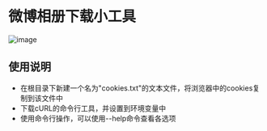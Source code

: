 # 微博相册下载小工具

![image](https://wx2.sinaimg.cn/mw690/878a37e0gy1fz3yijnh9ej21hi1tie81.jpg)

## 使用说明

* 在根目录下新建一个名为"cookies.txt"的文本文件，将浏览器中的cookies复制到该文件中
* 下载cURL的命令行工具，并设置到环境变量中
* 使用命令行操作，可以使用--help命令查看各选项
